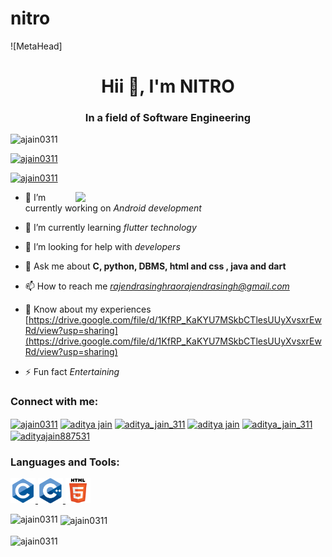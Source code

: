 # nitro
![MetaHead]
<h1 align="center">Hii 👋, I'm NITRO</h1>
<h3 align="center">In a field of Software Engineering</h3>

<p align="left"> <img src="https://komarev.com/ghpvc/?username=ajain0311&label=Profile%20views&color=0e75b6&style=flat" alt="ajain0311" /> </p>

<p align="left"> <a href="https://github.com/ryo-ma/github-profile-trophy"><img src="https://github-profile-trophy.vercel.app/?username=ajain0311" alt="ajain0311" /></a> </p>

<p align="left"> <a href="https://twitter.com/ajain0311" target="blank"><img src="https://img.shields.io/twitter/follow/ajain0311?logo=twitter&style=for-the-badge" alt="ajain0311" /></a> </p>
<img width="400" align="right" src="https://miro.medium.com/max/1600/0*C-cPP9D2MIyeexAT.gif">


- 🔭 I’m currently working on *Android development*

- 🌱 I’m currently learning *flutter technology*

- 🤝 I’m looking for help with *developers*

- 💬 Ask me about **C, python, DBMS, html and css
, java and dart**

- 📫 How to reach me *rajendrasinghraorajendrasingh@gmail.com*

- 📄 Know about my experiences [https://drive.google.com/file/d/1KfRP_KaKYU7MSkbCTlesUUyXvsxrEwRd/view?usp=sharing](https://drive.google.com/file/d/1KfRP_KaKYU7MSkbCTlesUUyXvsxrEwRd/view?usp=sharing)

- ⚡ Fun fact *Entertaining*

<h3 align="left">Connect with me:</h3>
<p align="left">
<a href="https://twitter.com/ajain0311" target="blank"><img align="center" src="https://raw.githubusercontent.com/rahuldkjain/github-profile-readme-generator/master/src/images/icons/Social/twitter.svg" alt="ajain0311" height="30" width="40" /></a>
<a href="https://linkedin.com/in/aditya jain" target="blank"><img align="center" src="https://raw.githubusercontent.com/rahuldkjain/github-profile-readme-generator/master/src/images/icons/Social/linked-in-alt.svg" alt="aditya jain" height="30" width="40" /></a>
<a href="https://stackoverflow.com/users/aditya_jain_311" target="blank"><img align="center" src="https://raw.githubusercontent.com/rahuldkjain/github-profile-readme-generator/master/src/images/icons/Social/stack-overflow.svg" alt="aditya_jain_311" height="30" width="40" /></a>
<a href="https://fb.com/aditya jain" target="blank"><img align="center" src="https://raw.githubusercontent.com/rahuldkjain/github-profile-readme-generator/master/src/images/icons/Social/facebook.svg" alt="aditya jain" height="30" width="40" /></a>
<a href="https://instagram.com/aditya_jain_311" target="blank"><img align="center" src="https://raw.githubusercontent.com/rahuldkjain/github-profile-readme-generator/master/src/images/icons/Social/instagram.svg" alt="aditya_jain_311" height="30" width="40" /></a>
<a href="https://www.hackerrank.com/adityajain887531" target="blank"><img align="center" src="https://raw.githubusercontent.com/rahuldkjain/github-profile-readme-generator/master/src/images/icons/Social/hackerrank.svg" alt="adityajain887531" height="30" width="40" /></a>
</p>

<h3 align="left">Languages and Tools:</h3>
<p align="left"> <a href="https://www.cprogramming.com/" target="_blank" rel="noreferrer"> <img src="https://raw.githubusercontent.com/devicons/devicon/master/icons/c/c-original.svg" alt="c" width="40" height="40"/> </a> <a href="https://www.w3schools.com/cpp/" target="_blank" rel="noreferrer"> <img src="https://raw.githubusercontent.com/devicons/devicon/master/icons/cplusplus/cplusplus-original.svg" alt="cplusplus" width="40" height="40"/> </a> <a href="https://www.w3.org/html/" target="_blank" rel="noreferrer"> <img src="https://raw.githubusercontent.com/devicons/devicon/master/icons/html5/html5-original-wordmark.svg" alt="html5" width="40" height="40"/> </a> </p>

<p><img align="left" src="https://github-readme-stats.vercel.app/api/top-langs?username=ajain0311&show_icons=true&locale=en&layout=compact" alt="ajain0311" /></p>

<p>&nbsp;<img align="center" src="https://github-readme-stats.vercel.app/api?username=ajain0311&show_icons=true&locale=en" alt="ajain0311" /></p>

<p><img align="center" src="https://github-readme-streak-stats.herokuapp.com/?user=ajain0311&" alt="ajain0311" /></p>
